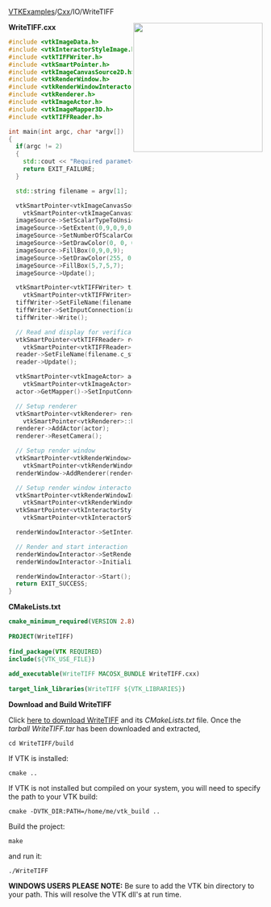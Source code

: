 [VTKExamples](Home)/[Cxx](Cxx)/IO/WriteTIFF

<img align="right" src="https://github.com/lorensen/VTKExamples/raw/master/Testing/Baseline/IO/TestWriteTIFF.png" width="256" />

**WriteTIFF.cxx**
```c++
#include <vtkImageData.h>
#include <vtkInteractorStyleImage.h>
#include <vtkTIFFWriter.h>
#include <vtkSmartPointer.h>
#include <vtkImageCanvasSource2D.h>
#include <vtkRenderWindow.h>
#include <vtkRenderWindowInteractor.h>
#include <vtkRenderer.h>
#include <vtkImageActor.h>
#include <vtkImageMapper3D.h>
#include <vtkTIFFReader.h>

int main(int argc, char *argv[])
{
  if(argc != 2)
  {
    std::cout << "Required parameters: OutputFilename.tif" << std::endl;
    return EXIT_FAILURE;
  }

  std::string filename = argv[1];

  vtkSmartPointer<vtkImageCanvasSource2D> imageSource =
    vtkSmartPointer<vtkImageCanvasSource2D>::New();
  imageSource->SetScalarTypeToUnsignedChar();
  imageSource->SetExtent(0,9,0,9,0,0);
  imageSource->SetNumberOfScalarComponents(3);
  imageSource->SetDrawColor(0, 0, 0, 0);
  imageSource->FillBox(0,9,0,9);
  imageSource->SetDrawColor(255, 0, 0, 0);
  imageSource->FillBox(5,7,5,7);
  imageSource->Update();

  vtkSmartPointer<vtkTIFFWriter> tiffWriter =
    vtkSmartPointer<vtkTIFFWriter>::New();
  tiffWriter->SetFileName(filename.c_str());
  tiffWriter->SetInputConnection(imageSource->GetOutputPort());
  tiffWriter->Write();

  // Read and display for verification
  vtkSmartPointer<vtkTIFFReader> reader =
    vtkSmartPointer<vtkTIFFReader>::New();
  reader->SetFileName(filename.c_str());
  reader->Update();

  vtkSmartPointer<vtkImageActor> actor =
    vtkSmartPointer<vtkImageActor>::New();
  actor->GetMapper()->SetInputConnection(reader->GetOutputPort());

  // Setup renderer
  vtkSmartPointer<vtkRenderer> renderer =
    vtkSmartPointer<vtkRenderer>::New();
  renderer->AddActor(actor);
  renderer->ResetCamera();

  // Setup render window
  vtkSmartPointer<vtkRenderWindow> renderWindow =
    vtkSmartPointer<vtkRenderWindow>::New();
  renderWindow->AddRenderer(renderer);

  // Setup render window interactor
  vtkSmartPointer<vtkRenderWindowInteractor> renderWindowInteractor =
    vtkSmartPointer<vtkRenderWindowInteractor>::New();
  vtkSmartPointer<vtkInteractorStyleImage> style =
    vtkSmartPointer<vtkInteractorStyleImage>::New();

  renderWindowInteractor->SetInteractorStyle(style);

  // Render and start interaction
  renderWindowInteractor->SetRenderWindow(renderWindow);
  renderWindowInteractor->Initialize();

  renderWindowInteractor->Start();
  return EXIT_SUCCESS;
}
```
**CMakeLists.txt**
```cmake
cmake_minimum_required(VERSION 2.8)
 
PROJECT(WriteTIFF)
 
find_package(VTK REQUIRED)
include(${VTK_USE_FILE})
 
add_executable(WriteTIFF MACOSX_BUNDLE WriteTIFF.cxx)
 
target_link_libraries(WriteTIFF ${VTK_LIBRARIES})
```

**Download and Build WriteTIFF**

Click [here to download WriteTIFF](https://github.com/lorensen/VTKWikiExamplesTarballs/raw/master/WriteTIFF.tar) and its *CMakeLists.txt* file.
Once the *tarball WriteTIFF.tar* has been downloaded and extracted,
```
cd WriteTIFF/build 
```
If VTK is installed:
```
cmake ..
```
If VTK is not installed but compiled on your system, you will need to specify the path to your VTK build:
```
cmake -DVTK_DIR:PATH=/home/me/vtk_build ..
```
Build the project:
```
make
```
and run it:
```
./WriteTIFF
```
**WINDOWS USERS PLEASE NOTE:** Be sure to add the VTK bin directory to your path. This will resolve the VTK dll's at run time.

